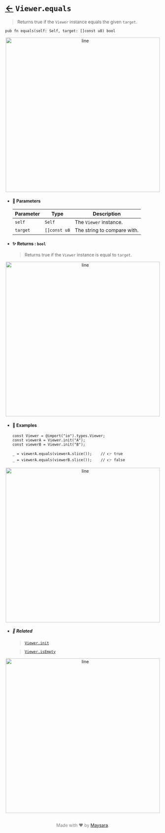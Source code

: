 # [←](../Viewer.md) `Viewer`.`equals`

> Returns true if the `Viewer` instance equals the given `target`.

```zig
pub fn equals(self: Self, target: []const u8) bool
```


<div align="center">
<img src="https://raw.githubusercontent.com/Super-ZIG/io/refs/heads/main/dist/img/md/line.png" alt="line" style="width:500px;"/>
</div>

- #### 🧩 Parameters

    | Parameter | Type         | Description                 |
    | --------- | ------------ | --------------------------- |
    | `self`    | `Self`       | The `Viewer` instance.      |
    | `target`  | `[]const u8` | The string to compare with. |

- #### ✨ Returns : `bool`

    > Returns true if the `Viewer` instance is equal to `target`.

<div align="center">
<img src="https://raw.githubusercontent.com/Super-ZIG/io/refs/heads/main/dist/img/md/line.png" alt="line" style="width:500px;"/>
</div>

- #### 🧪 Examples

    ```zig
    const Viewer = @import("io").types.Viewer;
    const viewerA = Viewer.init("A");
    const viewerB = Viewer.init("B");
    ```

    ```zig
    _ = viewerA.equals(viewerA.slice());    // 👉 true
    _ = viewerA.equals(viewerB.slice());    // 👉 false
    ```

<div align="center">
<img src="https://raw.githubusercontent.com/Super-ZIG/io/refs/heads/main/dist/img/md/line.png" alt="line" style="width:500px;"/>
</div>

- ##### 🔗 Related

  > [`Viewer.init`](./init.md)

  > [`Viewer.isEmpty`](./isEmpty.md)

<div align="center">
<img src="https://raw.githubusercontent.com/Super-ZIG/io/refs/heads/main/dist/img/md/line.png" alt="line" style="width:500px;"/>
</div>

<p align="center" style="color:grey;"><br />Made with ❤️ by <a href="http://github.com/maysara-elshewehy" target="blank">Maysara</a>.</p>